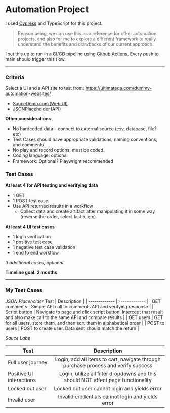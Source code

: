 # Automation Project

I used [Cypress](https://docs.cypress.io/guides/getting-started/installing-cypress) and TypeScript for this project.

>Reason being, we can use this as a reference for other automation projects, and also for me to explore a different framework to really understand the benefits and drawbacks of our current approach.

I set this up to run in a CI/CD pipeline using [Github Actions](https://github.com/jeremiah-baclig/cypressPOC/actions). Every push to main should trigger this flow.

---

### Criteria 
Select a UI and a API site to test from: https://ultimateqa.com/dummy-automation-websites/  
- [SauceDemo.com (Web UI)](https://www.saucedemo.com/) 
- [JSONPlaceholder (API)](https://jsonplaceholder.typicode.com/) 

**Other considerations**
- No hardcoded data – connect to external source (csv, database, file? etc)
- Test Cases should have appropriate validations, naming conventions, and comments
- No play and record options, must be coded.
- Coding language: optional
- Framework: Optional? Playwright recommended  

### Test Cases
**At least 4 for API testing and verifying data**
- 1 GET
- 1 POST test case
- Use API returned results in a workflow
  - Collect data and create artifact after manipulating it in some way (reverse the order, select last 5, etc) 

**At least 4 UI test cases**
- 1 login verification 
- 1 positive test case 
- 1 negative test case validation 
- 1 end to end workflow 

*3 additional cases, optional.* 

**Timeline goal: 2 months**

--- 

### My Test Cases
*JSON Placeholder*
 Test        | Description           | 
| ------------- |:-------------:| 
| GET comments | Simple API call to comments API and verifying response | 
| Script button  | Navigate to page and click script button. Intercept that result and also make call to the same API and compare results |
| GET users | GET for all users, store them, and then sort them in alphabetical order |
| POST to users | POST to create user. Data sent should match the return |

*Sauce Labs*

 Test        | Description           | 
| ------------- |:-------------:| 
| Full user journey | Login, add all items to cart, navigate through purchase process and verify success | 
| Positive UI interactions | Login, utilize all filter dropdowns and this should NOT affect page functionality |
| Locked out user | Locked out user cannot login and yields error |
| Invalid user | Invalid credentials cannot login and yields error |
